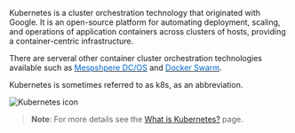 
Kubernetes is a cluster orchestration technology that originated with Google. It is an open-source platform for automating deployment, scaling, and operations of application containers across clusters of hosts, providing a container-centric infrastructure.

There are serveral other container cluster orchestration technologies available such as <a href="https://mesosphere.com/product/" target="_blank"><span style="color: #0066cc;" color="#0066cc">Mespshpere DC/OS</span></a> and <a href="https://www.docker.com/products/orchestration" target="_blank"><span style="color: #0066cc;" color="#0066cc">Docker Swarm</span></a>.

Kubernetes is sometimes referred to as k8s, as an abbreviation.


![Kubernetes icon](../Linked_Image_Files\kubernetes.png)

> **Note**: For more details see the&nbsp;<a href="https://kubernetes.io/" target="_blank">What is Kubernetes?</a> page.
